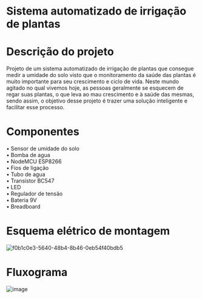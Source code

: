 # Sistema automatizado de irrigação de plantas

# Descrição do projeto

Projeto de um sistema automatizado de irrigação de plantas que consegue medir a umidade do solo visto que o monitoramento da saúde das plantas é muito importante para seu crescimento e ciclo de vida. Neste mundo agitado no qual vivemos hoje, as pessoas geralmente se esquecem de regar suas plantas, o que leva ao mau crescimento e à saúde das mesmas, sendo assim, o objetivo desse projeto é trazer uma solução inteligente e facilitar  esse processo.

# Componentes

•	Sensor de umidade do solo <br />
•	Bomba de agua <br />
•	NodeMCU ESP8266 <br />
•	Fios de ligação <br />
•	Tubo de agua <br />
•	Transistor BC547 <br />
•	LED <br />
•	Regulador de tensão <br />
•	Bateria 9V <br />
•	Breadboard <br />


# Esquema elétrico de montagem
![f0b1c0e3-5640-48b4-8b46-0eb54f40bdb5](https://user-images.githubusercontent.com/33455029/121108906-f14eb100-c7e0-11eb-831e-5241a4d259c7.jpg)



# Fluxograma
![image](https://user-images.githubusercontent.com/33455029/120050910-e6339e00-bff4-11eb-9337-a07beae8e3bd.png)

